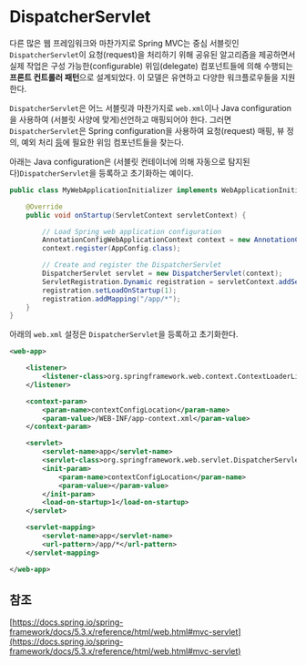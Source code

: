 # **DispatcherServlet**

다른 많은 웹 프레임워크와 마찬가지로 Spring MVC는 중심 서블릿인 `DispatcherServlet`이 요청(request)을 처리하기 위해 공유된 알고리즘을 제공하면서 실제 작업은 구성 가능한(configurable) 위임(delegate) 컴포넌트들에 의해 수행되는 **프론트 컨트롤러 패턴**으로 설계되었다. 이 모델은 유연하고 다양한 워크플로우들을 지원한다.

`DispatcherServlet`은 어느 서블릿과 마찬가지로 `web.xml`이나 Java configuration을 사용하여 (서블릿 사양에 맞게)선언하고 매핑되어야 한다. 그러면 `DispatcherServlet`은 Spring configuration을 사용하여 요청(request) 매핑, 뷰 정의, 예외 처리 [등](https://docs.spring.io/spring-framework/docs/5.3.x/reference/html/web.html#mvc-servlet-special-bean-types)에 필요한 위임 컴포넌트들을 찾는다.

아래는 Java configuration은 (서블릿 컨테이너에 의해 자동으로 탐지된다)`DispatcherServlet`을 등록하고 초기화하는 예이다.

```java
public class MyWebApplicationInitializer implements WebApplicationInitializer {

    @Override
    public void onStartup(ServletContext servletContext) {

        // Load Spring web application configuration
        AnnotationConfigWebApplicationContext context = new AnnotationConfigWebApplicationContext();
        context.register(AppConfig.class);

        // Create and register the DispatcherServlet
        DispatcherServlet servlet = new DispatcherServlet(context);
        ServletRegistration.Dynamic registration = servletContext.addServlet("app", servlet);
        registration.setLoadOnStartup(1);
        registration.addMapping("/app/*");
    }
}
```

아래의 `web.xml` 설정은 `DispatcherServlet`을 등록하고 초기화한다.

```xml
<web-app>

    <listener>
        <listener-class>org.springframework.web.context.ContextLoaderListener</listener-class>
    </listener>

    <context-param>
        <param-name>contextConfigLocation</param-name>
        <param-value>/WEB-INF/app-context.xml</param-value>
    </context-param>

    <servlet>
        <servlet-name>app</servlet-name>
        <servlet-class>org.springframework.web.servlet.DispatcherServlet</servlet-class>
        <init-param>
            <param-name>contextConfigLocation</param-name>
            <param-value></param-value>
        </init-param>
        <load-on-startup>1</load-on-startup>
    </servlet>

    <servlet-mapping>
        <servlet-name>app</servlet-name>
        <url-pattern>/app/*</url-pattern>
    </servlet-mapping>

</web-app>
```

## 참조

[https://docs.spring.io/spring-framework/docs/5.3.x/reference/html/web.html#mvc-servlet](https://docs.spring.io/spring-framework/docs/5.3.x/reference/html/web.html#mvc-servlet)
